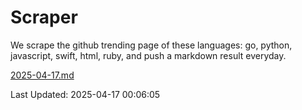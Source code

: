 # Scraper

We scrape the github trending page of these languages: go, python, javascript, swift, html, ruby, and push a markdown result everyday.

[2025-04-17.md](https://github.com/henson/Scraper/blob/master/2025-04-17.md)

Last Updated: 2025-04-17 00:06:05